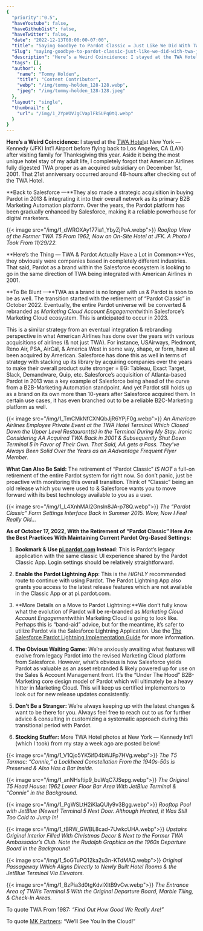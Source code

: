 ```yaml
---
{
  "priority":"0.5",
  "haveYoutube": false,
  "haveGithubGist": false,
  "haveTwitter": false,
  "date": "2022-12-13T08:00:00-07:00",
  "title": "Saying Goodbye to Pardot Classic = Just Like We Did With TWA Just Over 21 Years-Ago…",
  "Slug": "saying-goodbye-to-pardot-classic-just-like-we-did-with-twa-just-over-21-years-ago",
  "description": "Here’s a Weird Coincidence: I stayed at the TWA Hotel at New York — Kennedy (JFK) Int’l Airport before flying back to Los Angeles, CA…",
  "tags": [],
  "author": {
    "name": "Tommy Holden",
    "title": "Content Contributor",
    "webp": "/img/tommy-holden_128-128.webp",
    "jpeg": "/img/tommy-holden_128-128.jpeg"
  },
  "layout": "single",
  "thumbnail": {
    "url": "/img/1_2YpWOVJgCVaplFk5UPq0tQ.webp"
  }
}
---
```

**Here’s a Weird Coincidence:** I stayed at the [TWA Hotel](https://www.twahotel.com/)at New York — Kennedy (JFK) Int’l Airport before flying back to Los Angeles, CA (LAX) after visiting family for Thanksgiving this year. Aside it being the most unique hotel stay of my adult life, I completely forgot that American Airlines fully digested TWA proper as an acquired subsidiary on December 1st, 2001. That 21st anniversary occurred around 48-hours after checking out of the TWA Hotel.

**Back to Salesforce —**They also made a strategic acquisition in buying Pardot in 2013 & integrating it into their overall network as its primary B2B Marketing Automation platform. Over the years, the Pardot platform has been gradually enhanced by Salesforce, making it a reliable powerhouse for digital marketers.

{{< image src="/img/1_dWROXAy177ia1_YbyZjPoA.webp">}}
*Rooftop View of the Former TWA T5 From 1962, Now an On-Site Hotel at JFK. A Photo I Took From 11/29/22.*

**Here’s the Thing — TWA & Pardot Actually Have a Lot in Common:**Yes, they obviously were companies based in completely different industries. That said, Pardot as a brand within the Salesforce ecosystem is looking to go in the same direction of TWA being integrated with American Airlines in 2001.

**To Be Blunt —**TWA as a brand is no longer with us & Pardot is soon to be as well. The transition started with the retirement of “Pardot Classic” in October 2022. Eventually, the entire Pardot universe will be converted & rebranded as *Marketing Cloud Account Engagement*within Salesforce’s Marketing Cloud ecosystem. This is anticipated to occur in 2023.

This is a similar strategy from an eventual integration & rebranding perspective in what American Airlines has done over the years with various acquisitions of airlines (& not just TWA). For instance, USAirways, Piedmont, Reno Air, PSA, AirCal, & America West in some way, shape, or form, have all been acquired by American. Salesforce has done this as well in terms of strategy with stacking up its library by acquiring companies over the years to make their overall product suite stronger = EG: Tableau, Exact Target, Slack, Demandware, Quip, etc. Salesforce’s acquisition of Atlanta-based Pardot in 2013 was a key example of Salesforce being ahead of the curve from a B2B-Marketing Automation standpoint. And yet Pardot still holds up as a brand on its own more than 10-years after Salesforce acquired them. In certain use cases, it has even branched out to be a reliable B2C-Marketing platform as well.

{{< image src="/img/1_TmCMkNfCXNQbJjR6YPjF0g.webp">}}
*An American Airlines Employee Private Event at the TWA Hotel Terminal Which Closed Down the Upper Level Restaurant(s) in the Terminal During My Stay. Ironic Considering AA Acquired TWA Back in 2001 & Subsequently Shut Down Terminal 5 in Favor of Their Own. That Said, AA gets a Pass. They’ve Always Been Solid Over the Years as an AAdvantage Frequent Flyer Member.*

**What Can Also Be Said:** The retirement of “Pardot Classic” *IS NOT* a full-on retirement of the entire Pardot system for right now. So don’t panic, just be proactive with monitoring this overall transition. Think of “Classic” being an old release which you were used to & Salesforce wants you to move forward with its best technology available to you as a user.

{{< image src="/img/1_L4XnhMAI2Gnsln8JA-p78Q.webp">}}
*The “Pardot Classic” Form Settings Interface Back in Summer 2015. Wow, Now I Feel Really Old…*

**As of October 17, 2022, With the Retirement of “Pardot Classic” Here Are the Best Practices With Maintaining Current Pardot Org-Based Settings:**

1. **Bookmark & Use [pi.pardot.com](http://pi.pardot.com/) Instead**: This is Pardot’s legacy application with the same classic UI experience shared by the Pardot Classic App. Login settings should be relatively straightforward.

1. **Enable the Pardot Lightning App**: This is the *HIGHLY* recommended route to continue with using Pardot. The Pardot Lightning App also grants you access to the latest release features which are not available in the Classic App or at pi.pardot.com.

1. **More Details on a Move to Pardot Lightning:**We don’t fully know what the evolution of Pardot will be re-branded as *Marketing Cloud Account Engagement*within Marketing Cloud is going to look like. Perhaps this is “band-aid” advice, but for the meantime, it’s safer to utilize Pardot via the Salesforce Lightning Application. Use the [The Salesforce Pardot Lightning Implementation Guide](https://resources.docs.salesforce.com/latest/latest/en-us/sfdc/pdf/pardot_lightning_app_implementation_guide.pdf) for more information.

1. **The Obvious Waiting Game:** We’re anxiously awaiting what features will evolve from legacy Pardot into the revised Marketing Cloud platform from Salesforce. However, what’s obvious is how Salesforce yields Pardot as valuable as an asset rebranded & likely powered up for use on the Sales & Account Management front. It’s the “Under The Hood” B2B-Marketing core design model of Pardot which will ultimately be a heavy hitter in Marketing Cloud. This will keep us certified implementors to look out for new release updates consistently.

1. **Don’t Be a Stranger:** We’re always keeping up with the latest changes & want to be there for you. Always feel free to reach out to us for further advice & consulting in customizing a systematic approach during this transitional period with Pardot.

1. **Stocking Stuffer:** More TWA Hotel photos at New York — Kennedy Int’l (which I took) from my stay a week ago are posted below!

{{< image src="/img/1_V1Qjo5YK5ifD4bWJFp7HVg.webp">}}
*The T5 Tarmac: “Connie,” a Lockheed Constellation From the 1940s-50s is Preserved & Also Has a Bar Inside.*

{{< image src="/img/1_anNHsftip9_buWqC7JSepg.webp">}}
*The Original T5 Head House: 1962 Lower Floor Bar Area With JetBlue Terminal & “Connie” in the Background.*

{{< image src="/img/1_PgWSLtH2iKlaQUly9v3Bgg.webp">}}
*Rooftop Pool with JetBlue (Newer) Terminal 5 Next Door. Although Heated, it Was Still Too Cold to Jump In!*

{{< image src="/img/1_tBRW_GWBL8cad-7UwkcUHA.webp">}}
*Upstairs Original Interior Filled With Christmas Decor & Next to the Former TWA Ambassador’s Club. Note the Rudolph Graphics on the 1960s Departure Board in the Background!*

{{< image src="/img/1_5oGTuPQ12ka2u3n-KTdMAQ.webp">}}
*Original Passageway Which Aligns Directly to Newly Built Hotel Rooms & the JetBlue Terminal Via Elevators.*

{{< image src="/img/1_BzPia3d0tgKdvIXltB9vCw.webp">}}
*The Entrance Area of TWA’s Terminal 5 With the Original Departure Board, Marble Tiling, & Check-In Areas.*

To quote TWA From 1987: *“Find Out How Good We Really Are!”*

To quote [MK Partners](https://appexchange.salesforce.com/appxConsultingListingDetail?listingId=a0N30000001gF9jEAE): “We’ll See You In the Cloud!”

